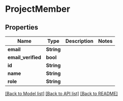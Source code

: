 # ProjectMember

## Properties

Name | Type | Description | Notes
------------ | ------------- | ------------- | -------------
**email** | **String** |  | 
**email_verified** | **bool** |  | 
**id** | **String** |  | 
**name** | **String** |  | 
**role** | **String** |  | 

[[Back to Model list]](../README.md#documentation-for-models) [[Back to API list]](../README.md#documentation-for-api-endpoints) [[Back to README]](../README.md)


